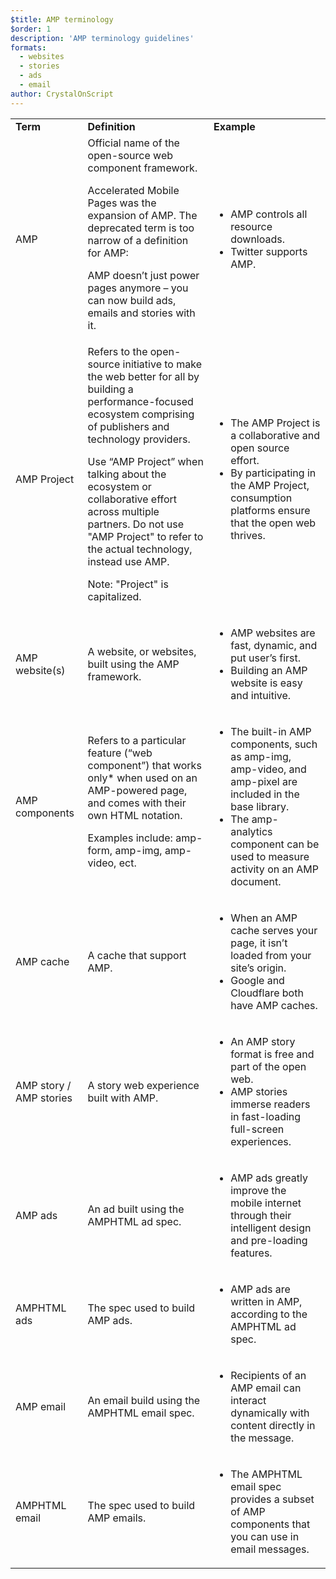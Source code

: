 ```yaml
---
$title: AMP terminology 
$order: 1
description: 'AMP terminology guidelines'
formats:
  - websites
  - stories
  - ads
  - email
author: CrystalOnScript
---
```


<table>
  <tr>
   <td><strong>Term</strong>
   </td>
   <td><strong>Definition</strong>
   </td>
   <td><strong>Example </strong>
   </td>
  </tr>
  <tr>
   <td>AMP
   </td>
   <td>Official name of the open-source web component framework.
<p>
Accelerated Mobile Pages was the expansion of AMP. The deprecated term is too narrow of a definition for AMP:
<p>
AMP doesn’t just power pages anymore – you can now build ads, emails and stories with it.
   </td>
   <td><ul>

<li>AMP controls all resource downloads.
<li>Twitter supports AMP.</li></ul>

   </td>
  </tr>
  <tr>
   <td>AMP Project
   </td>
   <td>Refers to the open-source initiative to make the web better for all by building a performance-focused ecosystem comprising of publishers and technology providers.
<p>
Use “AMP Project” when talking about the ecosystem or collaborative effort across multiple partners.  Do not use "AMP Project" to refer to the actual technology, instead use AMP.
<p>
Note: "Project" is capitalized.
   </td>
   <td><ul>

<li>The AMP Project is a collaborative and open source effort.
<li>By participating in the AMP Project, consumption platforms ensure that the open web thrives.</li></ul>

   </td>
  </tr>
  <tr>
   <td>AMP website(s)
   </td>
   <td>A website, or websites, built using the AMP framework. 
   </td>
   <td><ul>

<li>AMP websites are fast, dynamic, and put user’s first.
<li>Building an AMP website is easy and intuitive. </li></ul>

   </td>
  </tr>
  <tr>
   <td>AMP components
   </td>
   <td>Refers to a particular feature (“web component”) that works only* when used on an AMP-powered page, and comes with their own HTML notation.
<p>
Examples include: amp-form, amp-img, amp-video, ect.
   </td>
   <td><ul>

<li>The built-in AMP components, such as amp-img, amp-video, and amp-pixel are included in the base library.
<li>The amp-analytics component can be used to measure activity on an AMP document.</li></ul>

   </td>
  </tr>
  <tr>
   <td>AMP cache
   </td>
   <td>A cache that support AMP. 
   </td>
   <td><ul>

<li>When an AMP cache serves your page, it isn’t loaded from your site’s origin. 
<li>Google and Cloudflare both have AMP caches. </li></ul>

   </td>
  </tr>
  <tr>
   <td>AMP story / AMP stories 
   </td>
   <td>A story web experience built with AMP. 
   </td>
   <td><ul>

<li>An AMP story format is free and part of the open web.
<li>AMP stories immerse readers in fast-loading full-screen experiences.  </li></ul>

   </td>
  </tr>
  <tr>
   <td>AMP ads
   </td>
   <td>An ad built using the AMPHTML ad spec. 
   </td>
   <td><ul>

<li>AMP ads greatly improve the mobile internet through their intelligent design and pre-loading features.</li></ul>

   </td>
  </tr>
  <tr>
   <td>AMPHTML ads
   </td>
   <td>The spec used to build AMP ads. 
   </td>
   <td><ul>

<li>AMP ads are written in AMP, according to the AMPHTML ad spec. </li></ul>

   </td>
  </tr>
  <tr>
   <td>AMP email
   </td>
   <td>An email build using the AMPHTML email spec.
   </td>
   <td><ul>

<li>Recipients of an AMP email can interact dynamically with content directly in the message. </li></ul>

   </td>
  </tr>
  <tr>
   <td>AMPHTML email
   </td>
   <td>The spec used to build AMP emails. 
   </td>
   <td><ul>

<li>The AMPHTML email spec provides a subset of AMP components that you can use in email messages. </li></ul>

   </td>
  </tr>
</table>

